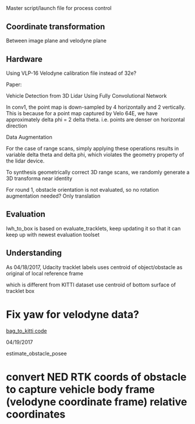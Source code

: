 ##

Master script/launch file for process control

## Coordinate transformation

Between image plane and velodyne plane


## Hardware

Using VLP-16 Velodyne calibration file instead of 32e?

Paper:

Vehicle Detection from 3D Lidar Using Fully Convolutional Network

In conv1, the point map is down-sampled by 4 horizontally and 2 vertically. This is because for a point map captured by Velo 64E, we have
approximately delta phi = 2 delta theta. i.e. points are denser on horizontal direction


Data Augmentation

For the case of range scans, simply applying these operations results in variable delta theta and delta phi, which violates the geometry property of the lidar device.

To synthesis geometrically correct 3D range scans, we randomly generate a 3D transforma near identity


For round 1, obstacle orientation is not evaluated, so no rotation augmentation needed? Only translation

## Evaluation

lwh_to_box is based on evaluate_tracklets, keep updating it so that it can keep up with newest evaluation toolset

## Understanding

As 04/18/2017, Udacity tracklet labels uses centroid of object/obstacle as original of local reference frame

which is different from KITTI dataset use centroid of bottom surface of tracklet box

# Fix yaw for velodyne data?

[bag_to_kitti code](https://discussions.udacity.com/t/kitti-to-bag-py-code-is-wrong/241269)

04/19/2017

estimate_obstacle_posee

# convert NED RTK coords of obstacle to capture vehicle body frame (velodyne coordinate frame) relative coordinates
